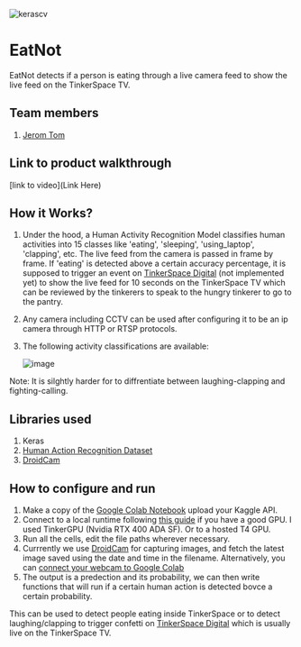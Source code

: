 
![kerascv](https://github.com/TH-Activities/saturday-hack-night-template/assets/117498997/8a64f118-b69d-4bd7-b59b-a28becafe0dd)



# EatNot
EatNot detects if a person is eating through a live camera feed to show the live feed on the TinkerSpace TV.

## Team members
1. [Jerom Tom](https://github.com/jeromtom)

## Link to product walkthrough
[link to video](Link Here)

## How it Works?
1. Under the hood, a Human Activity Recognition Model classifies human activities into 15 classes like 'eating', 'sleeping', 'using_laptop', 'clapping', etc. The live feed from the camera is passed in frame by frame. If 'eating' is detected above a certain accuracy percentage, it is supposed to trigger an event on [TinkerSpace Digital](https://github.com/tinkerhub/tinkerspace_digital) (not implemented yet) to show the live feed for 10 seconds on the TinkerSpace TV which can be reviewed by the tinkerers to speak to the hungry tinkerer to go to the pantry.

2. Any camera including CCTV can be used after configuring it to be an ip camera through HTTP or RTSP protocols.
3. The following activity classifications are available:

   ![image](https://github.com/jeromtom/KerasCV-HAR/assets/83979298/8c2694f2-a38b-4c25-aa68-5fa8ca569c97)

Note: It is silghtly harder for to diffrentiate between laughing-clapping and fighting-calling.


## Libraries used
1. Keras
2. [Human Action Recognition Dataset](https://www.kaggle.com/datasets/meetnagadia/human-action-recognition-har-dataset/)
3. [DroidCam](https://www.dev47apps.com/)

## How to configure and run
1. Make a copy of the [Google Colab Notebook](https://colab.research.google.com/drive/1R_2wd37K65sVIamg7kJafRTanaI7yzHx?usp=sharing) upload your Kaggle API.
2. Connect to a local runtime following [this guide](https://research.google.com/colaboratory/local-runtimes.html) if you have a good GPU. I used TinkerGPU (Nvidia RTX 400 ADA SF). Or to a hosted T4 GPU.
3. Run all the cells, edit the file paths wherever necessary.
4. Currrently we use [DroidCam](https://www.dev47apps.com/droidcam/connect/) for capturing images, and fetch the latest image saved using the date and time in the filename. Alternatively, you can [connect your webcam to Google Colab](https://colab.research.google.com/#snippetFileIds=%2Fv2%2Fexternal%2Fnotebooks%2Fsnippets%2Fadvanced_outputs.ipynb&snippetQuery=Camera%20Capture)
5. The output is a predection and its probability, we can then write functions that will run if a certain human action is detected bovce a certain probability.

This can be used to detect people eating inside TinkerSpace or to detect laughing/clapping to trigger confetti on [TinkerSpace Digital](https://github.com/tinkerhub/tinkerspace_digital) which is usually live on the TinkerSpace TV.

